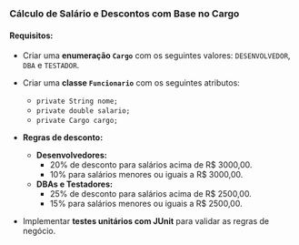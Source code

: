 ### **Cálculo de Salário e Descontos com Base no Cargo**

#### **Requisitos:**
- Criar uma **enumeração `Cargo`** com os seguintes valores: `DESENVOLVEDOR`, `DBA` e `TESTADOR`.
- Criar uma **classe `Funcionario`** com os seguintes atributos:
  - `private String nome;`
  - `private double salario;`
  - `private Cargo cargo;`
- **Regras de desconto:**
  - **Desenvolvedores:**  
    - 20% de desconto para salários acima de R$ 3000,00.  
    - 10% para salários menores ou iguais a R$ 3000,00.  
  - **DBAs e Testadores:**  
    - 25% de desconto para salários acima de R$ 2500,00.  
    - 15% para salários menores ou iguais a R$ 2500,00.  

- Implementar **testes unitários com JUnit** para validar as regras de negócio.
